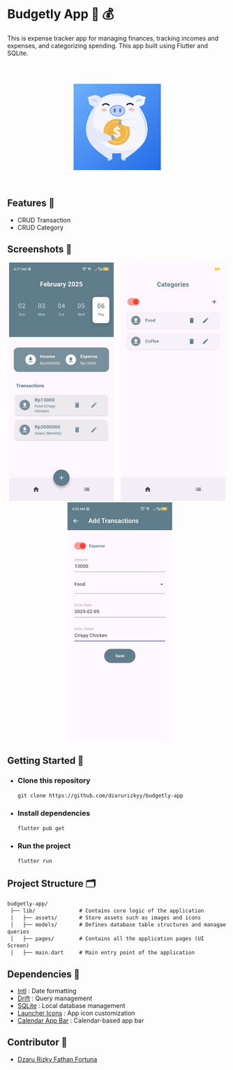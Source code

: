 # Budgetly App 💸 💰
This is expense tracker app for managing finances, tracking incomes and expenses, and categorizing spending. This app built using Flutter and SQLite.

<br /><br />
<p align="center">
<img src="https://github.com/dzarurizkyy/budgetly-app/blob/main/lib/assets/logo.png" width="200">
</p>
<br />

## Features 🔎
- CRUD Transaction 
- CRUD Category

## Screenshots 📱
<p align="center">
  <img src="https://github.com/dzarurizkyy/budgetly-app/blob/main/lib/assets/readme/display-app-1.jpeg" width="240">
  &nbsp;&nbsp;
  <img src="https://github.com/dzarurizkyy/budgetly-app/blob/main/lib/assets/readme/display-app-2.jpeg" width="240">
  &nbsp;&nbsp;
  <img src="https://github.com/dzarurizkyy/budgetly-app/blob/main/lib/assets/readme/display-app-3.jpeg" width="240">
</p>

## Getting Started 🚀
- <h3>Clone this repository</h3>

  ```
  git clone https://github.com/dzarurizkyy/budgetly-app
  ```

- <h3>Install dependencies</h3>

  ```
  flutter pub get
  ```

- <h3>Run the project</h3>

  ```
  flutter run
  ```

## Project Structure 🗂️
   ```
   budgetly-app/
    ├── lib/              # Contains core logic of the application
    |   ├── assets/       # Store assets such as images and icons
    │   ├── models/       # Defines database table structures and managae queries
    │   ├── pages/        # Contains all the application pages (UI Screen)
    │   ├── main.dart     # Main entry point of the application
   ```

## Dependencies 🔗 
- [Intl](https://pub.dev/packages/intl) : Date formatting
- [Drift](https://drift.simonbinder.eu/) : Query management
- [SQLite](https://pub.dev/packages/sqlite3_flutter_libs) : Local database management
- [Launcher Icons](https://pub.dev/packages/flutter_launcher_icons) : App icon customization
- [Calendar App Bar](https://pub.dev/documentation/calendar_appbar) : Calendar-based app bar 

## Contributor 👤
   - [Dzaru Rizky Fathan Fortuna](https://www.linkedin.com/in/dzarurizky/)

